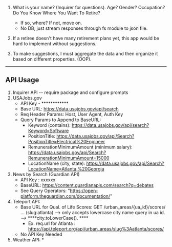 1. What is your name? (Inquirer for questions).
   Age? 
   Gender?
   Occupation?
   Do You Know Where You Want To Retire? 
    - If so, where? If not, move on. 
    * No DB, just stream responses through fs module to json file. 

2. If a retiree doesn't have many retirement plans yet, this app would be hard to implement without suggestions. 

3. To make suggestions, I must aggregate the data and then organize it based on different properties. (OOP). 

-------------------------------------------------

## API Usage 
1. Inquirer API -- require package and configure prompts 
2. USAJobs.gov
    * API Key - ************
    * Base URL: https://data.usajobs.gov/api/search
    * Req Header Params: Host, User Agent, Auth Key
    * Query Params to Append to BaseURL: 
        -  Keyword (contains): https://data.usajobs.gov/api/search?Keyword=Software
        - PositionTitle: https://data.usajobs.gov/api/Search?PositionTitle=Electrical%20Engineer
        - RemunerationMinimumAmount (minimum salary): https://data.usajobs.gov/api/Search?RemunerationMinimumAmount=15000
        - LocationName (city, state): https://data.usajobs.gov/api/Search?LocationName=Atlanta,%20Georgia
3. News by Search (Guardian API) 
    * API Key : xxxxxx
    * BaseURL: https://content.guardianapis.com/search?q=debates
    * See Query Operators: "https://open-platform.theguardian.com/documentation/"
4. Teleport API: 
    * Base URL for Qual. of Life Scores: GET /urban_areas/{ua_id}/scores/ ... (slug:atlanta) --> only accepts lowercase city name query in ua id. --> ****city.toLowerCase(). ****
        - Ex. req.url for Atlanta : https://api.teleport.org/api/urban_areas/slug%3Aatlanta/scores/
    * No API Key Needed
5. Weather API: 
    *